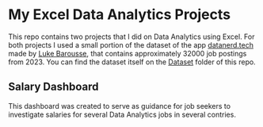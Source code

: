 # My Excel Data Analytics Projects  
 This repo contains two projects that I did on Data Analytics using Excel. For both projects I used a small portion of the dataset of the app [datanerd.tech](datanerd.tech) made by [Luke Barousse](https://www.lukebarousse.com/), that contains approximately 32000 job postings from 2023. You can find the dataset itself on the [Dataset](Resources/Dataset) folder of this repo.

## Salary Dashboard  
 This dashboard was created to serve as guidance for job seekers to investigate salaries for several Data Analytics jobs in several contries.